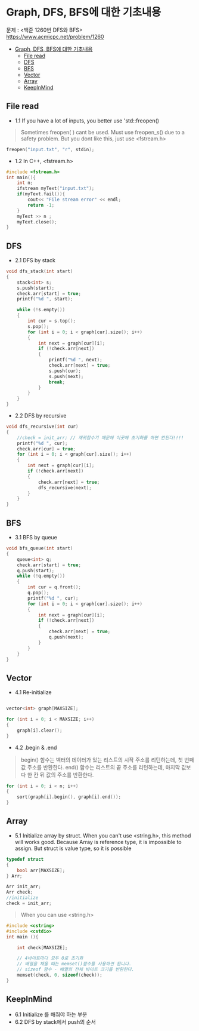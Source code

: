 # Graph, DFS, BFS에 대한 기초내용

문제 : <백준 1260번 DFS와 BFS> <br/>
<https://www.acmicpc.net/problem/1260>

- [Graph, DFS, BFS에 대한 기초내용](#graph-dfs-bfs%ec%97%90-%eb%8c%80%ed%95%9c-%ea%b8%b0%ec%b4%88%eb%82%b4%ec%9a%a9)
  - [File read](#file-read)
  - [DFS](#dfs)
  - [BFS](#bfs)
  - [Vector](#vector)
  - [Array](#array)
  - [KeepInMind](#keepinmind)

## File read

- 1.1 If you have a lot of inputs, you better use 'std::freopen()
> Sometimes freopen( ) cant be used. Must use freopen_s() due to a safety problem. But you dont like this, just use <fstream.h>

```C++
freopen("input.txt", "r", stdin);
```

- 1.2 In C++, <fstream.h> 
```C++
#include <fstream.h>
int main(){
    int n;
    ifstream myText("input.txt");
    if(myText.fail()){
        cout<< "File stream error" << endl;
        return -1;
    }
    myText >> n ;
    myText.close();
}
```


## DFS

- 2.1 DFS by stack

```C++
void dfs_stack(int start)
{
    stack<int> s;
    s.push(start);
    check.arr[start] = true;
    printf("%d ", start);

    while (!s.empty())
    {
        int cur = s.top();
        s.pop();
        for (int i = 0; i < graph[cur].size(); i++)
        {
            int next = graph[cur][i];
            if (!check.arr[next])
            {
                printf("%d ", next);
                check.arr[next] = true;
                s.push(cur);
                s.push(next);
                break;
            }
        }
    }
}
```

- 2.2 DFS by recursive

```C++
void dfs_recursive(int cur)
{
    //check = init_arr; // 재귀함수기 때문에 이곳에 초기화를 하면 안된다!!!!
    printf("%d ", cur);
    check.arr[cur] = true;
    for (int i = 0; i < graph[cur].size(); i++)
    {
        int next = graph[cur][i];
        if (!check.arr[next])
        {
            check.arr[next] = true;
            dfs_recursive(next);
        }
    }
}
```

## BFS

- 3.1 BFS by queue

```C++
void bfs_queue(int start)
{
    queue<int> q;
    check.arr[start] = true;
    q.push(start);
    while (!q.empty())
    {
        int cur = q.front();
        q.pop();
        printf("%d ", cur);
        for (int i = 0; i < graph[cur].size(); i++)
        {
            int next = graph[cur][i];
            if (!check.arr[next])
            {
                check.arr[next] = true;
                q.push(next);
            }
        }
    }
}
```

## Vector

- 4.1 Re-initialize

```C++

vector<int> graph[MAXSIZE];

for (int i = 0; i < MAXSIZE; i++)
{
    graph[i].clear();
}
```

- 4.2 .begin & .end

> begin() 함수는 벡터의 데이터가 있는 리스트의 시작 주소를 리턴하는데, 첫 번째 값 주소를 반환한다.
> end() 함수는 리스트의 끝 주소를 리턴하는데, 마지막 값보다 한 칸 뒤 값의 주소를 반환한다.

```C++
for (int i = 0; i < n; i++)
{
    sort(graph[i].begin(), graph[i].end());
}
```

## Array

- 5.1 Initialize array by struct. When you can't use <string.h>, this method will works good. Because Array is reference type, it is impossible to assign. But struct is value type, so it is possible

```C++
typedef struct
{
    bool arr[MAXSIZE];
} Arr;

Arr init_arr;
Arr check;
//initialize
check = init_arr;
```

> When you can use <string.h>

```C++
#include <cstring>
#include <cstdio>
int main (){

    int check[MAXSIZE];

    // 4바이트마다 모두 0로 초기화
    // 배열을 채울 때는 memset()함수를 사용하면 됩니다.
    // sizeof 함수 - 배열의 전체 바이트 크기를 반환한다.
    memset(check, 0, sizeof(check));
}
```

## KeepInMind

- 6.1 Initialize 를 해줘야 하는 부분
- 6.2 DFS by stack에서 push의 순서
